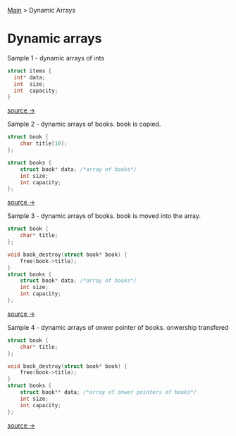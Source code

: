 
[Main](README.md) > Dynamic Arrays

# Dynamic arrays

Sample 1 - dynamic arrays of ints

```c
struct items {
  int* data;
  int  size;
  int  capacity;
}
```
[source → ](array1.md)

Sample 2 - dynamic arrays of books. book is copied.

```c
struct book {
    char title[10];
};

struct books {
    struct book* data; /*array of books*/
    int size;
    int capacity;
};

```
[source → ](array2.md)

Sample 3 - dynamic arrays of books. book is moved into the array.

```c
struct book {
    char* title;
};

void book_destroy(struct book* book) {
    free(book->title);
}
struct books {
    struct book* data; /*array of books*/
    int size;
    int capacity;
};
```
[source → ](array3.md)


Sample 4 - dynamic arrays of onwer pointer of books. onwership transfered

```c
struct book {
    char* title;
};

void book_destroy(struct book* book) {
    free(book->title);
}
struct books {
    struct book** data; /*array of onwer pointers of books*/
    int size;
    int capacity;
};
```
[source → ](array4.md)

